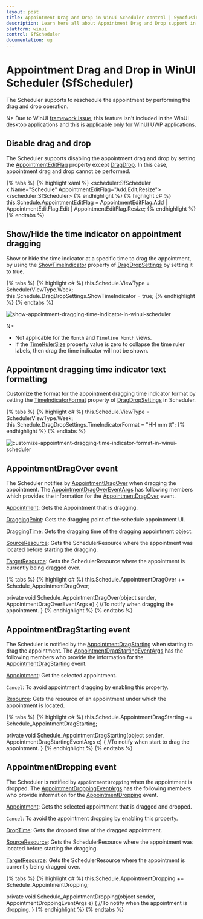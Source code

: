 ```yaml
---
layout: post
title: Appointment Drag and Drop in WinUI Scheduler control | Syncfusion
description: Learn here all about Appointment Drag and Drop support in Syncfusion WinUI Scheduler(SfScheduler) control and more.
platform: winui
control: SfScheduler
documentation: ug
---
```


# Appointment Drag and Drop in WinUI Scheduler (SfScheduler)

The Scheduler supports to reschedule the appointment by performing the drag and drop operation.

N> Due to WinUI [framework issue](https://github.com/microsoft/microsoft-ui-xaml/issues/2715), this feature isn't included in the WinUI desktop applications and this is applicable only for WinUI UWP applications.

## Disable drag and drop

The Scheduler supports disabling the appointment drag and drop by setting the [AppointmentEditFlag](https://help.syncfusion.com/cr/winui/Syncfusion.UI.Xaml.Scheduler.AppointmentEditFlag.html) property except [DragDrop](https://help.syncfusion.com/cr/winui/Syncfusion.UI.Xaml.Scheduler.AppointmentEditFlag.html#Syncfusion_UI_Xaml_Scheduler_AppointmentEditFlag_DragDrop). In this case, appointment drag and drop cannot be performed.

{% tabs %}
{% highlight xaml %}
<scheduler:SfScheduler x:Name="Schedule" 
                       AppointmentEditFlag="Add,Edit,Resize">
</scheduler:SfScheduler>
{% endhighlight %}
{% highlight c# %}
this.Schedule.AppointmentEditFlag = AppointmentEditFlag.Add | AppointmentEditFlag.Edit | AppointmentEditFlag.Resize;
{% endhighlight %}
{% endtabs %}

## Show/Hide the time indicator on appointment dragging

Show or hide the time indicator at a specific time to drag the appointment, by using the [ShowTimeIndicator](https://help.syncfusion.com/cr/winui/Syncfusion.UI.Xaml.Scheduler.DragDropSettings.html#Syncfusion_UI_Xaml_Scheduler_DragDropSettings_ShowTimeIndicator) property of [DragDropSettings](https://help.syncfusion.com/cr/winui/Syncfusion.UI.Xaml.Scheduler.DragDropSettings.html) by setting it to true. 

{% tabs %}
{% highlight c# %}
this.Schedule.ViewType = SchedulerViewType.Week;
this.Schedule.DragDropSettings.ShowTimeIndicator = true;
{% endhighlight %}
{% endtabs %}

![show-appointment-dragging-time-indicator-in-winui-scheduler](Appointment-Drag-And-Drop_Images/appointment-dragging-time-indicator-in-winui-scheduler.png)

N>
* Not applicable for the `Month` and `Timeline Month` views. 
* If the [TimeRulerSize](https://help.syncfusion.com/winui/scheduler/day-week-views#change-time-ruler-size) property value is zero to collapse the time ruler labels, then drag the time indicator will not be shown.

## Appointment dragging time indicator text formatting

Customize the format for the appointment dragging time indicator format by setting the [TimeIndicatorFormat](https://help.syncfusion.com/cr/winui/Syncfusion.UI.Xaml.Scheduler.DragDropSettings.html#Syncfusion_UI_Xaml_Scheduler_DragDropSettings_TimeIndicatorFormat) property of [DragDropSettings](https://help.syncfusion.com/cr/winui/Syncfusion.UI.Xaml.Scheduler.DragDropSettings.html) in Scheduler.

{% tabs %}
{% highlight c# %}
this.Schedule.ViewType = SchedulerViewType.Week;
this.Schedule.DragDropSettings.TimeIndicatorFormat = "HH mm tt";
{% endhighlight %}
{% endtabs %}

![customize-appointment-dragging-time-indicator-format-in-winui-scheduler](Appointment-Drag-And-Drop_Images/customize-appointment-dragging-time-indicator-format-in-winui-scheduler.png)

## AppointmentDragOver event

The Scheduler notifies by [AppointmentDragOver](https://help.syncfusion.com/cr/winui/Syncfusion.UI.Xaml.Scheduler.SfScheduler.html#Syncfusion_UI_Xaml_Scheduler_SfScheduler_AppointmentDragOver) when dragging the appointment. The [AppointmentDragOverEventArgs](https://help.syncfusion.com/cr/winui/Syncfusion.UI.Xaml.Scheduler.AppointmentDragOverEventArgs.html) has following members which provides the information for the [AppointmentDragOver](https://help.syncfusion.com/cr/winui/Syncfusion.UI.Xaml.Scheduler.SfScheduler.html#Syncfusion_UI_Xaml_Scheduler_SfScheduler_AppointmentDragOver) event.

[Appointment](https://help.syncfusion.com/cr/winui/Syncfusion.UI.Xaml.Scheduler.AppointmentDragOverEventArgs.html#Syncfusion_UI_Xaml_Scheduler_AppointmentDragOverEventArgs_Appointment): Gets the Appointment that is dragging.

[DraggingPoint](https://help.syncfusion.com/cr/winui/Syncfusion.UI.Xaml.Scheduler.AppointmentDragOverEventArgs.html#Syncfusion_UI_Xaml_Scheduler_AppointmentDragOverEventArgs_DraggingPoint): Gets the dragging point of the schedule appointment UI.

[DraggingTime](https://help.syncfusion.com/cr/winui/Syncfusion.UI.Xaml.Scheduler.AppointmentDragOverEventArgs.html#Syncfusion_UI_Xaml_Scheduler_AppointmentDragOverEventArgs_DraggingTime): Gets the dragging time of the dragging appointment object.

[SourceResource](https://help.syncfusion.com/cr/winui/Syncfusion.UI.Xaml.Scheduler.AppointmentDragOverEventArgs.html#Syncfusion_UI_Xaml_Scheduler_AppointmentDragOverEventArgs_SourceResource): Gets the SchedulerResource where the appointment was located before starting the dragging.

[TargetResource](https://help.syncfusion.com/cr/winui/Syncfusion.UI.Xaml.Scheduler.AppointmentDragOverEventArgs.html#Syncfusion_UI_Xaml_Scheduler_AppointmentDragOverEventArgs_TargetResource): Gets the SchedulerResource where the appointment is currently being dragged over.


{% tabs %}
{% highlight c# %}
this.Schedule.AppointmentDragOver += Schedule_AppointmentDragOver;

private void Schedule_AppointmentDragOver(object sender, AppointmentDragOverEventArgs e)
{
    //To notify when dragging the appointment.
}
{% endhighlight %}
{% endtabs %}

## AppointmentDragStarting event

The Scheduler is notified by the [AppointmentDragStarting](https://help.syncfusion.com/cr/winui/Syncfusion.UI.Xaml.Scheduler.SfScheduler.html#Syncfusion_UI_Xaml_Scheduler_SfScheduler_AppointmentDragStarting) when starting to drag the appointment. The [AppointmentDragStartingEventArgs](https://help.syncfusion.com/cr/winui/Syncfusion.UI.Xaml.Scheduler.AppointmentDragStartingEventArgs.html) has the following members who provide the information for the [AppointmentDragStarting](https://help.syncfusion.com/cr/winui/Syncfusion.UI.Xaml.Scheduler.SfScheduler.html#Syncfusion_UI_Xaml_Scheduler_SfScheduler_AppointmentDragStarting) event.

[Appointment](https://help.syncfusion.com/cr/winui/Syncfusion.UI.Xaml.Scheduler.AppointmentDragStartingEventArgs.html#Syncfusion_UI_Xaml_Scheduler_AppointmentDragStartingEventArgs_Appointment): Get the selected appointment.

`Cancel`: To avoid appointment dragging by enabling this property.

[Resource](https://help.syncfusion.com/cr/winui/Syncfusion.UI.Xaml.Scheduler.AppointmentDragStartingEventArgs.html#Syncfusion_UI_Xaml_Scheduler_AppointmentDragStartingEventArgs_Resource): Gets the resource of an appointment under which the appointment is located.

{% tabs %}
{% highlight c# %}
this.Schedule.AppointmentDragStarting += Schedule_AppointmentDragStarting;

private void Schedule_AppointmentDragStarting(object sender, AppointmentDragStartingEventArgs e)
{
    //To notify when start to drag the appointment.
}
{% endhighlight %}
{% endtabs %}

## AppointmentDropping event

The Scheduler is notified by `AppointmentDropping` when the appointment is dropped. The [AppointmentDroppingEventArgs](https://help.syncfusion.com/cr/winui/Syncfusion.UI.Xaml.Scheduler.AppointmentDroppingEventArgs.html) has the following members who provide information for the [AppointmentDropping](https://help.syncfusion.com/cr/winui/Syncfusion.UI.Xaml.Scheduler.SfScheduler.html#Syncfusion_UI_Xaml_Scheduler_SfScheduler_AppointmentDropping) event.

[Appointment](https://help.syncfusion.com/cr/winui/Syncfusion.UI.Xaml.Scheduler.AppointmentDroppingEventArgs.html#Syncfusion_UI_Xaml_Scheduler_AppointmentDroppingEventArgs_Appointment): Gets the selected appointment that is dragged and dropped.

`Cancel`: To avoid the appointment dropping by enabling this property.

[DropTime](https://help.syncfusion.com/cr/winui/Syncfusion.UI.Xaml.Scheduler.AppointmentDroppingEventArgs.html#Syncfusion_UI_Xaml_Scheduler_AppointmentDroppingEventArgs_DropTime): Gets the dropped time of the dragged appointment.

[SourceResource](https://help.syncfusion.com/cr/winui/Syncfusion.UI.Xaml.Scheduler.AppointmentDroppingEventArgs.html#Syncfusion_UI_Xaml_Scheduler_AppointmentDroppingEventArgs_SourceResource): Gets the SchedulerResource where the appointment was located before starting the dragging.

[TargetResource](https://help.syncfusion.com/cr/winui/Syncfusion.UI.Xaml.Scheduler.AppointmentDroppingEventArgs.html#Syncfusion_UI_Xaml_Scheduler_AppointmentDroppingEventArgs_TargetResource): Gets the SchedulerResource where the appointment is currently being dragged over.

{% tabs %}
{% highlight c# %}
this.Schedule.AppointmentDropping += Schedule_AppointmentDropping;

private void Schedule_AppointmentDropping(object sender, AppointmentDroppingEventArgs e)
{
    //To notify when the appointment is dropping.
}
{% endhighlight %}
{% endtabs %}